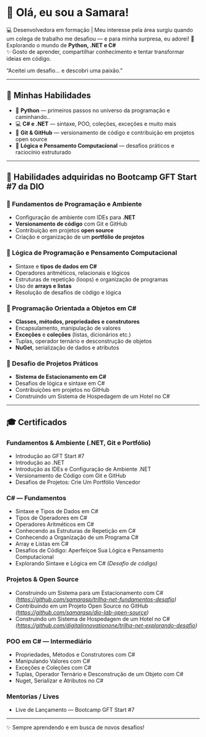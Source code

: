 # 👋 Olá, eu sou a Samara!

💻 Desenvolvedora em formação |  Meu interesse pela área surgiu quando um colega de trabalho me desafiou — e para minha surpresa, eu adorei!
🚀 Explorando o mundo de **Python, .NET e C#**  
✨ Gosto de aprender, compartilhar conhecimento e tentar transformar ideias em código.  

“Aceitei um desafio... e descobri uma paixão.”

---

## 🚀 Minhas Habilidades
- 🐍 **Python** — primeiros passos no universo da programação e caminhando..
- 💻 **C# e .NET** — sintaxe, POO, coleções, exceções e muito mais
- 🔧 **Git & GitHub** — versionamento de código e contribuição em projetos open source
- 🎯 **Lógica e Pensamento Computacional** — desafios práticos e raciocínio estruturado

---
## 🚀 Habilidades adquiridas no Bootcamp GFT Start #7 da DIO

### 🔹 Fundamentos de Programação e Ambiente
- Configuração de ambiente com IDEs para **.NET**
- **Versionamento de código** com Git e GitHub
- Contribuição em projetos **open source**
- Criação e organização de um **portfólio de projetos**

### 🔹 Lógica de Programação e Pensamento Computacional
- Sintaxe e **tipos de dados em C#**
- Operadores aritméticos, relacionais e lógicos
- Estruturas de repetição (loops) e organização de programas
- Uso de **arrays e listas**
- Resolução de desafios de código e lógica

### 🔹 Programação Orientada a Objetos em C#
- **Classes, métodos, propriedades e construtores**
- Encapsulamento, manipulação de valores
- **Exceções** e **coleções** (listas, dicionários etc.)
- Tuplas, operador ternário e desconstrução de objetos
- **NuGet**, serialização de dados e atributos

### 🔹 Desafio de Projetos Práticos
- **Sistema de Estacionamento em C#**
- Desafios de lógica e sintaxe em C#
- Contribuições em projetos no GitHub
- Construindo um Sistema de Hospedagem de um Hotel no C#

---

## 🎓 Certificados

### Fundamentos & Ambiente (.NET, Git e Portfólio)
- Introdução ao GFT Start #7  
- Introdução ao .NET  
- Introdução as IDEs e Configuração de Ambiente .NET  
- Versionamento de Código com Git e GitHub  
- Desafios de Projetos: Crie Um Portfólio Vencedor  

### C# — Fundamentos
- Sintaxe e Tipos de Dados em C#  
- Tipos de Operadores em C#  
- Operadores Aritméticos em C#  
- Conhecendo as Estruturas de Repetição em C#  
- Conhecendo a Organização de um Programa C#  
- Array e Listas em C#  
- Desafios de Código: Aperfeiçoe Sua Lógica e Pensamento Computacional  
- Explorando Sintaxe e Lógica em C# *(Desafio de código)*

### Projetos & Open Source
- Construindo um Sistema para um Estacionamento com C# *(https://github.com/samarasp/trilha-net-fundamentos-desafio)*  
- Contribuindo em um Projeto Open Source no GitHub *(https://github.com/samarasp/dio-lab-open-source)*
- Construindo um Sistema de Hospedagem de um Hotel no C# *(https://github.com/digitalinnovationone/trilha-net-explorando-desafio)*

### POO em C# — Intermediário
- Propriedades, Métodos e Construtores com C#  
- Manipulando Valores com C#  
- Exceções e Coleções com C#  
- Tuplas, Operador Ternário e Desconstrução de um Objeto com C#  
- Nuget, Serializar e Atributos no C#  

### Mentorias / Lives
- Live de Lançamento — Bootcamp GFT Start #7

---

✨ Sempre aprendendo e em busca de novos desafios!
